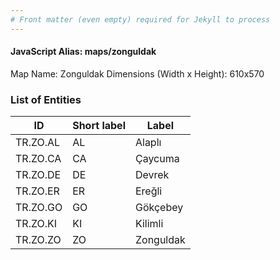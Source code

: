 ```yaml
---
# Front matter (even empty) required for Jekyll to process
---
```


#### JavaScript Alias: maps/zonguldak

Map Name: Zonguldak
Dimensions (Width x Height): 610x570





### List of Entities

ID | Short label | Label
---|---|---|
TR.ZO.AL | AL | Alaplı
TR.ZO.CA | CA | Çaycuma
TR.ZO.DE | DE | Devrek
TR.ZO.ER | ER | Ereğli		
TR.ZO.GO | GO | Gökçebey
TR.ZO.KI | KI | Kilimli
TR.ZO.ZO | ZO | Zonguldak